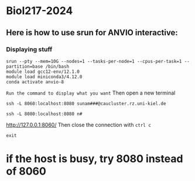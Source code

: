 # Biol217-2024

## Here is how to use srun for ANVIO interactive:

### Displaying stuff
```
srun --pty --mem=10G --nodes=1 --tasks-per-node=1 --cpus-per-task=1 --partition=base /bin/bash
module load gcc12-env/12.1.0
module load miniconda3/4.12.0
conda activate anvio-8
```
`Run the command to display what you want`
Then open a new terminal
```
ssh -L 8060:localhost:8080 sunam###@caucluster.rz.uni-kiel.de
```
```
ssh -L 8080:localhost:8080 n#
```
http://127.0.0.1:8060/
Then close the connection with `ctrl c`
```
exit
```
# if the host is busy, try 8080 instead of 8060

